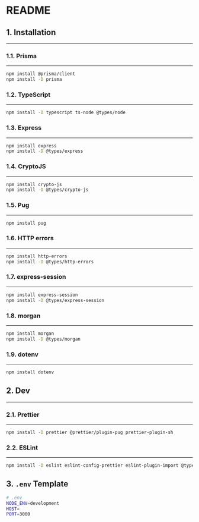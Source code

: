 # README

## 1. Installation

---

### 1.1. Prisma

---

```bash
npm install @prisma/client
npm install -D prisma
```

### 1.2. TypeScript

---

```bash
npm install -D typescript ts-node @types/node
```

### 1.3. Express

---

```bash
npm install express
npm install -D @types/express
```

### 1.4. CryptoJS

---

```bash
npm install crypto-js
npm install -D @types/crypto-js
```

### 1.5. Pug

---

```bash
npm install pug
```

### 1.6. HTTP errors

---

```bash
npm install http-errors
npm install -D @types/http-errors
```

### 1.7. express-session

---

```bash
npm install express-session
npm install -D @types/express-session
```

### 1.8. morgan

---

```bash
npm install morgan
npm install -D @types/morgan
```

### 1.9. dotenv

---

```bash
npm install dotenv
```

## 2. Dev

---

### 2.1. Prettier

---

```bash
npm install -D prettier @prettier/plugin-pug prettier-plugin-sh
```

### 2.2. ESLint

---

```bash
npm install -D eslint eslint-config-prettier eslint-plugin-import @typescript-eslint/eslint-plugin
```

## 3. `.env` Template

```bash
# .env
NODE_ENV=development
HOST=
PORT=3000
```
